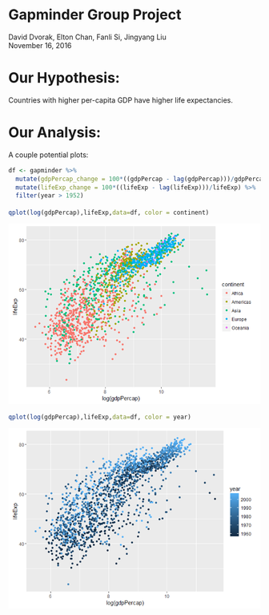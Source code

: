 # Gapminder Group Project
David Dvorak, Elton Chan, Fanli Si, Jingyang Liu  
November 16, 2016  



# Our Hypothesis:
Countries with higher per-capita GDP have higher life expectancies.

# Our Analysis:



A couple potential plots:

```r
df <- gapminder %>%
  mutate(gdpPercap_change = 100*((gdpPercap - lag(gdpPercap)))/gdpPercap) %>%
  mutate(lifeExp_change = 100*((lifeExp - lag(lifeExp)))/lifeExp) %>%
  filter(year > 1952)

qplot(log(gdpPercap),lifeExp,data=df, color = continent)
```

![](gapminder_group_assignment_files/figure-html/unnamed-chunk-1-1.png)<!-- -->

```r
qplot(log(gdpPercap),lifeExp,data=df, color = year)
```

![](gapminder_group_assignment_files/figure-html/unnamed-chunk-1-2.png)<!-- -->

